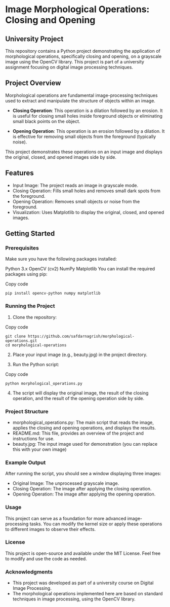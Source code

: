 # Image Morphological Operations: Closing and Opening

## University Project

This repository contains a Python project demonstrating the application of morphological operations, specifically closing and opening, on a grayscale image using the OpenCV library. This project is part of a university assignment focusing on digital image processing techniques.

## Project Overview

Morphological operations are fundamental image-processing techniques used to extract and manipulate the structure of objects within an image.

- **Closing Operation**: This operation is a dilation followed by an erosion. It is useful for closing small holes inside foreground objects or eliminating small black points on the object.

- **Opening Operation**: This operation is an erosion followed by a dilation. It is effective for removing small objects from the foreground (typically noise).

This project demonstrates these operations on an input image and displays the original, closed, and opened images side by side.

## Features


- Input Image: The project reads an image in grayscale mode.
- Closing Operation: Fills small holes and removes small dark spots from the foreground.
- Opening Operation: Removes small objects or noise from the foreground.
- Visualization: Uses Matplotlib to display the original, closed, and opened images.

## Getting Started
### Prerequisites
Make sure you have the following packages installed:

Python 3.x
OpenCV (cv2)
NumPy
Matplotlib
You can install the required packages using pip:

Copy code
```
pip install opencv-python numpy matplotlib
```
### Running the Project
1. Clone the repository:

Copy code
```
git clone https://github.com/safdarnagrish/morphological-operations.git
cd morphological-operations
```
2. Place your input image (e.g., beauty.jpg) in the project directory.

3. Run the Python script:

Copy code
```
python morphological_operations.py
```
4. The script will display the original image, the result of the closing operation, and the result of the opening operation side by side.

### Project Structure

- morphological_operations.py: The main script that reads the image, applies the closing and opening operations, and displays the results.
- README.md: This file, provides an overview of the project and instructions for use.
- beauty.jpg: The input image used for demonstration (you can replace this with your own image)
  
### Example Output

After running the script, you should see a window displaying three images:

- Original Image: The unprocessed grayscale image.
- Closing Operation: The image after applying the closing operation.
- Opening Operation: The image after applying the opening operation.
  
### Usage

This project can serve as a foundation for more advanced image-processing tasks. You can modify the kernel size or apply these operations to different images to observe their effects.

### License

This project is open-source and available under the MIT License. Feel free to modify and use the code as needed.

### Acknowledgments
- This project was developed as part of a university course on Digital Image Processing.
- The morphological operations implemented here are based on standard techniques in image processing, using the OpenCV library.

